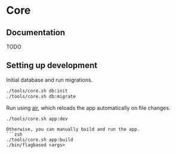 # Core

## Documentation
TODO

## Setting up development
Initial database and run migrations.
```zsh
./tools/core.sh db:init
./tools/core.sh db:migrate
```

Run using [air](https://github.com/cosmtrek/air), which reloads the app automatically on file changes.

```zsh
./tools/core.sh app:dev
```

```
Otherwise, you can manually build and run the app.
```zsh
./tools/core.sh app:build
./bin/flagbased <args>
```




